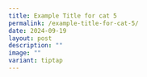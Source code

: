 ```yaml
---
title: Example Title for cat 5
permalink: /example-title-for-cat-5/
date: 2024-09-19
layout: post
description: ""
image: ""
variant: tiptap
---
```

